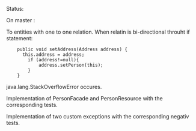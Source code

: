 Status:

On master :

To entities with one to one relation. When relatin is bi-directional throuht if statement:      
     
        public void setAddress(Address address) {        
          this.address = address; 
            if (address!=null){           
                address.setPerson(this);
            }
        }
    
 java.lang.StackOverflowError occures.
  
 Implementation of PersonFacade and PersonResource with the corresponding tests.
  
 Implementation of two custom exceptions with the corresponding negativ tests.
    
    

